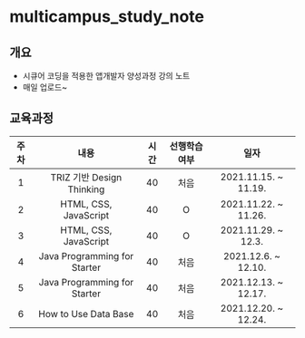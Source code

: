 # multicampus_study_note

## 개요

- 시큐어 코딩을 적용한 앱개발자 양성과정 강의 노트
- 매일 업로드~

## 교육과정

| 주차 | 내용                       | 시간 | 선행학습 여부|일자|
|:----:|:-------------------------:|:----:|:----------:|:---:|
| 1    | TRIZ 기반 Design Thinking |40  |처음|2021.11.15. ~ 11.19.|
| 2    | HTML, CSS, JavaScript    |40  |O|2021.11.22. ~ 11.26.|
| 3    | HTML, CSS, JavaScript    |40  |O|2021.11.29. ~ 12.3.
| 4    | Java Programming for Starter | 40 | 처음|2021.12.6. ~ 12.10.|
| 5    | Java Programming for Starter | 40 | 처음|2021.12.13. ~ 12.17.|
| 6    | How to Use Data Base | 40 | 처음|2021.12.20. ~ 12.24.|